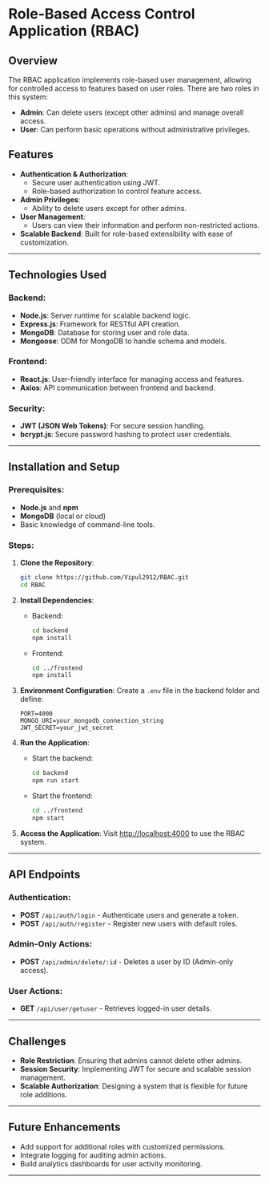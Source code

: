 # Role-Based Access Control Application (RBAC)

## Overview

The RBAC application implements role-based user management, allowing for controlled access to features based on user roles. There are two roles in this system:
- **Admin**: Can delete users (except other admins) and manage overall access.
- **User**: Can perform basic operations without administrative privileges.

## Features

- **Authentication & Authorization**:
  - Secure user authentication using JWT.
  - Role-based authorization to control feature access.
- **Admin Privileges**:
  - Ability to delete users except for other admins.
- **User Management**:
  - Users can view their information and perform non-restricted actions.
- **Scalable Backend**: Built for role-based extensibility with ease of customization.

---

## Technologies Used

### Backend:
- **Node.js**: Server runtime for scalable backend logic.
- **Express.js**: Framework for RESTful API creation.
- **MongoDB**: Database for storing user and role data.
- **Mongoose**: ODM for MongoDB to handle schema and models.

### Frontend:
- **React.js**: User-friendly interface for managing access and features.
- **Axios**: API communication between frontend and backend.

### Security:
- **JWT (JSON Web Tokens)**: For secure session handling.
- **bcrypt.js**: Secure password hashing to protect user credentials.

---

## Installation and Setup

### Prerequisites:
- **Node.js** and **npm**
- **MongoDB** (local or cloud)
- Basic knowledge of command-line tools.

### Steps:

1. **Clone the Repository**:
   ```bash
   git clone https://github.com/Vipul2912/RBAC.git
   cd RBAC
   ```

2. **Install Dependencies**:
   - Backend:
     ```bash
     cd backend
     npm install
     ```
   - Frontend:
     ```bash
     cd ../frontend
     npm install
     ```

3. **Environment Configuration**:
   Create a `.env` file in the backend folder and define:
   ```env
   PORT=4000
   MONGO_URI=your_mongodb_connection_string
   JWT_SECRET=your_jwt_secret
   ```

4. **Run the Application**:
   - Start the backend:
     ```bash
     cd backend
     npm run start
     ```
   - Start the frontend:
     ```bash
     cd ../frontend
     npm start
     ```

5. **Access the Application**:
   Visit [http://localhost:4000](http://localhost:4000) to use the RBAC system.

---

## API Endpoints

### Authentication:
- **POST** `/api/auth/login` - Authenticate users and generate a token.
- **POST** `/api/auth/register` - Register new users with default roles.

### Admin-Only Actions:
- **POST** `/api/admin/delete/:id` - Deletes a user by ID (Admin-only access).

### User Actions:
- **GET** `/api/user/getuser` - Retrieves logged-in user details.

---

## Challenges

- **Role Restriction**: Ensuring that admins cannot delete other admins.
- **Session Security**: Implementing JWT for secure and scalable session management.
- **Scalable Authorization**: Designing a system that is flexible for future role additions.

---

## Future Enhancements

- Add support for additional roles with customized permissions.
- Integrate logging for auditing admin actions.
- Build analytics dashboards for user activity monitoring.

---

